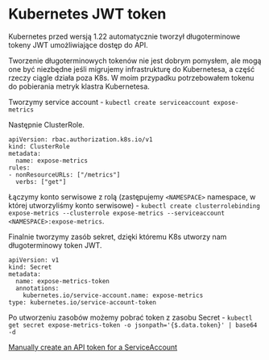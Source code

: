 # Kubernetes JWT token

Kubernetes przed wersją 1.22 automatycznie tworzył długoterminowe tokeny JWT umożliwiające dostęp do API.

Tworzenie długoterminowych tokenów nie jest dobrym pomysłem, ale mogą one być niezbędne jeśli migrujemy infrastrukturę do Kubernetesa, a część rzeczy ciągle działa poza K8s. W moim przypadku potrzebowałem tokenu do pobierania metryk klastra Kubernetesa.

Tworzymy service account - `kubectl create serviceaccount expose-metrics`

Następnie ClusterRole.

```
apiVersion: rbac.authorization.k8s.io/v1
kind: ClusterRole
metadata:
  name: expose-metrics
rules:
- nonResourceURLs: ["/metrics"]
  verbs: ["get"]

```

Łączymy konto serwisowe z rolą (zastępujemy `<NAMESPACE>` namespace, w której utworzyliśmy konto serwisowe) - `kubectl create clusterrolebinding expose-metrics --clusterrole expose-metrics --serviceaccount <NAMESPACE>:expose-metrics`.

Finalnie tworzymy zasób sekret, dzięki któremu K8s utworzy nam długoterminowy token JWT.

```
apiVersion: v1
kind: Secret
metadata:
  name: expose-metrics-token
  annotations:
    kubernetes.io/service-account.name: expose-metrics
type: kubernetes.io/service-account-token

```

Po utworzeniu zasobów możemy pobrać token z zasobu Secret - `kubectl get secret expose-metrics-token -o jsonpath='{$.data.token}' | base64 -d`

[Manually create an API token for a ServiceAccount](https://kubernetes.io/docs/tasks/configure-pod-container/configure-service-account/#manually-create-an-api-token-for-a-serviceaccount)
